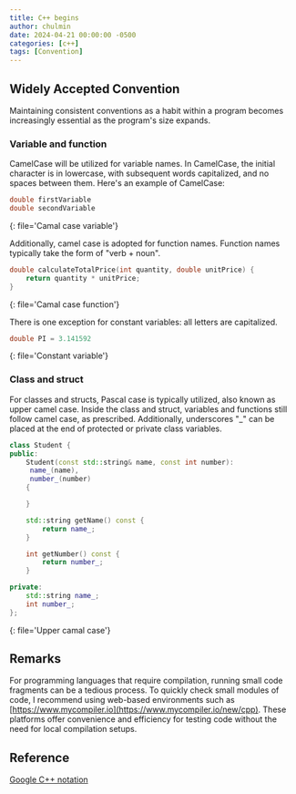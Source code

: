 ```yaml
---
title: C++ begins
author: chulmin
date: 2024-04-21 00:00:00 -0500
categories: [c++]
tags: [Convention]
---
```


## Widely Accepted Convention

Maintaining consistent conventions as a habit within a program becomes increasingly essential as the program's size expands.

### Variable and function

CamelCase will be utilized for variable names. In CamelCase, the initial character is in lowercase, with subsequent words capitalized, and no spaces between them. Here's an example of CamelCase:


```cpp
double firstVariable
double secondVariable
```
{: file='Camal case variable'}


Additionally, camel case is adopted for function names. Function names typically take the form of "verb + noun".

```cpp
double calculateTotalPrice(int quantity, double unitPrice) {
    return quantity * unitPrice;
}
```
{: file='Camal case function'}

There is one exception for constant variables: all letters are capitalized.

```cpp
double PI = 3.141592
```
{: file='Constant variable'}

### Class and struct
For classes and structs, Pascal case is typically utilized, also known as upper camel case. Inside the class and struct, variables and functions still follow camel case, as prescribed. Additionally, underscores "_" can be placed at the end of protected or private class variables.

```cpp
class Student {
public:
    Student(const std::string& name, const int number):
     name_(name), 
     number_(number)
    {

    }

    std::string getName() const {
        return name_;
    }

    int getNumber() const {
        return number_;
    }

private:
    std::string name_; 
    int number_;
};
```
{: file='Upper camal case'}

## Remarks
For programming languages that require compilation, running small code fragments can be a tedious process. To quickly check small modules of code, I recommend using web-based environments such as [https://www.mycompiler.io](https://www.mycompiler.io/new/cpp). These platforms offer convenience and efficiency for testing code without the need for local compilation setups.

## Reference
[Google C++ notation](https://google.github.io/styleguide/cppguide.html)<br>


